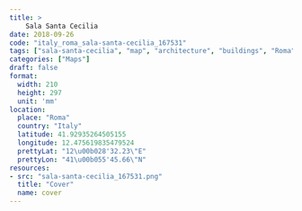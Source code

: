 ```yaml
---
title: > 
    Sala Santa Cecilia
date: 2018-09-26
code: "italy_roma_sala-santa-cecilia_167531"
tags: ["sala-santa-cecilia", "map", "architecture", "buildings", "Roma", "Italy"]
categories: ["Maps"]
draft: false
format:
  width: 210
  height: 297
  unit: 'mm'
location:
  place: "Roma"
  country: "Italy"
  latitude: 41.92935264505155
  longitude: 12.475619835479524
  prettyLat: "12\u00b028'32.23\"E"
  prettyLon: "41\u00b055'45.66\"N"
resources:
- src: "sala-santa-cecilia_167531.png"
  title: "Cover"
  name: cover
---
```

